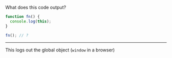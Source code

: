 What does this code output?

```js
function fn() {
  console.log(this);
}

fn(); // ?
```

---

This logs out the global object (`window` in a browser)
